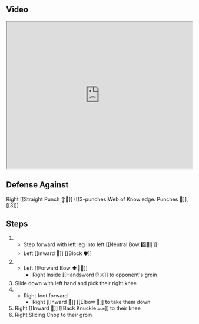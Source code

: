 ## Video

<iframe src="https://www.youtube.com/embed/O9SDyhqvuIM?start=116&end=344" width="100%" height="400"></iframe>

## Defense Against

Right [[Straight Punch ↕️👊]] ([[3-punches|Web of Knowledge: Punches 👊]], [[3]])
## Steps

1. - Step forward with left leg into left [[Neutral Bow 0️⃣🧍‍♂️]]
    -  Left [[Inward 🔽]] [[Block 🛡️]]
2. - Left [[Forward Bow ⬆️🧍‍♂️]]
     - Right Inside [[Handsword ✋⚔️]] to opponent's groin
3. Slide down with left hand and pick their right knee
4. - Right foot forward
     - Right [[Inward 🔽]] [[Elbow 💪]] to take them down
5. Right [[Inward 🔽]] [[Back Knuckle 🔙✊]] to their knee
6. Right Slicing Chop to their groin